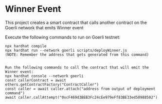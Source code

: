 # Winner Event

This project creates a smart contract that calls another contract on the Goerli network that emits Winner event

Execute the following commands to run on Goerli testnet:
```shell
npx hardhat compile
npx hardhat run --network goerli scripts/deployWinner.js
(NOTE: Remember the address that gets generated from this command)


Run the following commands to call the contract that will emit the Winner event:
npx hardhat console --network goerli
const callerContract = await ethers.getContractFactory("ContractCaller")
const caller = await caller.attach("address from output of deployment command")
await caller.callAttempt("0xcF469d3BEB3Fc24cEe979eFf83BE33ed50988502")
```
